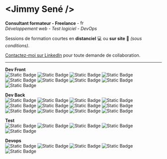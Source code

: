 # <Jimmy Sené />

**Consultant formateur - Freelance** - <img src="https://cdn-icons-png.flaticon.com/512/197/197560.png" alt="français" width="15" />    
*Développement web - Test logiciel - DevOps*  

Sessions de formation courtes en **distanciel** 💻 ou **sur site** 🚅 *(sous conditions)*.

<a href="https://www.linkedin.com/in/jimmy-sene/">Contactez-moi sur LinkedIn</a> pour toute demande de collaboration.

---

**Dev Front**  
![Static Badge](https://img.shields.io/badge/HTML-%23E34F26?style=for-the-badge&logo=HTML5&logoColor=%23E34F26&labelColor=black)
![Static Badge](https://img.shields.io/badge/CSS-%231572B6?style=for-the-badge&logo=CSS3&logoColor=%231572B6&labelColor=black)
![Static Badge](https://img.shields.io/badge/JAVASCRIPT-%23F7DF1E?style=for-the-badge&logo=JAVASCRIPT&logoColor=%23F7DF1E&labelColor=black)
![Static Badge](https://img.shields.io/badge/TYPESCRIPT-%233178C6?style=for-the-badge&logo=TYPESCRIPT&logoColor=%233178C6&labelColor=black)
![Static Badge](https://img.shields.io/badge/REACT-%2361DAFB?style=for-the-badge&logo=react&logoColor=%2361DAFB&labelColor=black)
![Static Badge](https://img.shields.io/badge/ANGULAR-%23d6002f?style=for-the-badge&logo=angular&logoColor=%23d6002f&labelColor=black)
![Static Badge](https://img.shields.io/badge/VUE-%234FC08D?style=for-the-badge&logo=vue.js&logoColor=%234FC08D&labelColor=black)
![Static Badge](https://img.shields.io/badge/VITE-%23646CFF?style=for-the-badge&logo=vue.js&logoColor=%23646CFF&labelColor=black)
![Static Badge](https://img.shields.io/badge/WEBPACK-%238DD6F9?style=for-the-badge&logo=WEBPACK&logoColor=%238DD6F9&labelColor=black)

**Dev Back**  
![Static Badge](https://img.shields.io/badge/NODE-%235FA04E?style=for-the-badge&logo=NODE.JS&logoColor=%235FA04E&labelColor=black)
![Static Badge](https://img.shields.io/badge/EXPRESS-%23303030?style=for-the-badge&logo=EXPRESS&logoColor=WHITE&labelColor=black)
![Static Badge](https://img.shields.io/badge/DISCORD.JS-%235865F2?style=for-the-badge&logo=DISCORD&logoColor=%235865F2&labelColor=black)
![Static Badge](https://img.shields.io/badge/PHP-%23777BB4?style=for-the-badge&logo=PHP&logoColor=%23777BB4&labelColor=black)
![Static Badge](https://img.shields.io/badge/SYMFONY-%23000000?style=for-the-badge&logo=SYMFONY&logoColor=WHITE&labelColor=BLACK)
![Static Badge](https://img.shields.io/badge/RUBY-%23CC342D?style=for-the-badge&logo=RUBY&logoColor=%23CC342D&labelColor=black)
![Static Badge](https://img.shields.io/badge/RAILS-%23D30001?style=for-the-badge&logo=RUBY%20ON%20RAILS&logoColor=%23D30001&labelColor=black)
![Static Badge](https://img.shields.io/badge/MYSQL-%234479A1?style=for-the-badge&logo=MYSQL&logoColor=%234479A1&labelColor=black)
![Static Badge](https://img.shields.io/badge/POSTGRESQL-%234169E1?style=for-the-badge&logo=POSTGRESQL&logoColor=%234169E1&labelColor=black)
![Static Badge](https://img.shields.io/badge/SEQUELIZE-%2352B0E7?style=for-the-badge&logo=SEQUELIZE&logoColor=%2352B0E7&labelColor=black)
![Static Badge](https://img.shields.io/badge/MONGODB-%2347A248?style=for-the-badge&logo=MONGODB&logoColor=%2347A248&labelColor=black)
![Static Badge](https://img.shields.io/badge/REDIS-%23FF4438?style=for-the-badge&logo=REDIS&logoColor=%23FF4438&labelColor=black)

**Test**  
![Static Badge](https://img.shields.io/badge/JEST-%23C21325?style=for-the-badge&logo=JEST&logoColor=%23FFFFFF&labelColor=black)
![Static Badge](https://img.shields.io/badge/VITEST-%236E9F18?style=for-the-badge&logo=VITEST&logoColor=%236E9F18&labelColor=black)
![Static Badge](https://img.shields.io/badge/SELENIUM-%2343B02A?style=for-the-badge&logo=SELENIUM&logoColor=%2343B02A&labelColor=black)
![Static Badge](https://img.shields.io/badge/CYPRESS-%2369D3A7?style=for-the-badge&logo=CYPRESS&logoColor=%2369D3A7&labelColor=black)
![Static Badge](https://img.shields.io/badge/POSTMAN-%23FF6C37?style=for-the-badge&logo=POSTMAN&logoColor=%23FF6C37&labelColor=black)

**Devops**  
![Static Badge](https://img.shields.io/badge/GIT-%23F05032?style=for-the-badge&logo=GIT&logoColor=%23F05032&labelColor=black)
![Static Badge](https://img.shields.io/badge/DOCKER-%232496ED?style=for-the-badge&logo=DOCKER&logoColor=%232496ED&labelColor=black)
![Static Badge](https://img.shields.io/badge/KUBERNETES-%23326CE5?style=for-the-badge&logo=KUBERNETES&logoColor=%23326CE5&labelColor=black)
![Static Badge](https://img.shields.io/badge/JENKINS-%23D24939?style=for-the-badge&logo=JENKINS&logoColor=%23FFFFFF&labelColor=black)
![Static Badge](https://img.shields.io/badge/BASH-%234EAA25?style=for-the-badge&logo=GNU%20BASH&logoColor=%234EAA25&labelColor=black)
